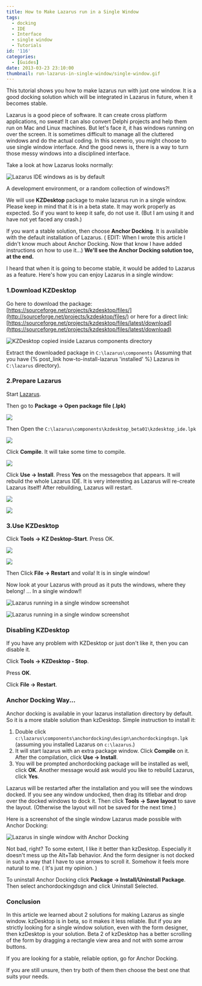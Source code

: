 ```yaml
---
title: How to Make Lazarus run in a Single Window
tags:
  - docking
  - IDE
  - Interface
  - single window
  - Tutorials
id: '116'
categories:
  - [Guides]
date: 2013-03-23 23:10:00
thumbnail: run-lazarus-in-single-window/single-window.gif
---
```


This tutorial shows you how to make lazarus run with just one window. It is a good docking solution which will be integrated in Lazarus in future, when it becomes stable.
<!-- more -->

Lazarus is a good piece of software. It can create cross platform applications, no sweat! It can also convert Delphi projects and help them run on Mac and Linux machines. But let's face it, it has windows running on over the screen. It is sometimes difficult to manage all the cluttered windows and do the actual coding. In this scenerio, you might choose to use single window interface. And the good news is, there is a way to turn those messy windows into a disciplined interface.

Take a look at how Lazarus looks normally:


![Lazarus IDE windows as is by default](run-lazarus-in-single-window/13.gif)


A development environment, or a random collection of windows?!

We will use **KZDesktop** package to make lazarus run in a single window. Please keep in mind that it is in a beta state. It may work properly as expected. So if you want to keep it safe, do not use it. (But I am using it and have not yet faced any crash.)

If you want a stable solution, then choose **Anchor Docking**. It is available with the default installation of Lazarus. ( EDIT: When I wrote this article I didn't know much about Anchor Docking. Now that know I have added instructions on how to use it...) **We'll see the Anchor Docking solution too, at the end.**

I heard that when it is going to become stable, it would be added to Lazarus as a feature. Here's how you can enjoy Lazarus in a single window:


### 1.Download KZDesktop

Go here to download the package:
[https://sourceforge.net/projects/kzdesktop/files/](http://sourceforge.net/projects/kzdesktop/files/)
or here for a direct link: [https://sourceforge.net/projects/kzdesktop/files/latest/download](https://sourceforge.net/projects/kzdesktop/files/latest/download)


![KZDesktop copied inside Lazarus components directory](run-lazarus-in-single-window/01.gif)


Extract the downloaded package in `C:\lazarus\components` (Assuming that you have {% post_link how-to-install-lazarus 'installed' %} Lazarus in `C:\lazarus` directory).


### 2.Prepare Lazarus

Start [Lazarus](https://lazarus-ide.org).

Then go to **Package -> Open package file (.lpk)**


![](run-lazarus-in-single-window/02.gif)


Then Open the `C:\lazarus\components\kzdesktop_beta01\kzdesktop_ide.lpk`


![](run-lazarus-in-single-window/03.gif)


Click **Compile**. It will take some time to compile.


![](run-lazarus-in-single-window/04.gif)


Click **Use -> Install**. Press **Yes** on the messagebox that appears. It will rebuild the whole Lazarus IDE. It is very interesting as Lazarus will re-create Lazarus itself! After rebuilding, Lazarus will restart.


![](run-lazarus-in-single-window/05.gif)


![](run-lazarus-in-single-window/06.gif)



### 3.Use KZDesktop

Click **Tools -> KZ Desktop-Start**. Press OK.


![](run-lazarus-in-single-window/07.gif)


![](run-lazarus-in-single-window/08.gif)


Then Click **File -> Restart** and voila! It is in single window!

Now look at your Lazarus with proud as it puts the windows, where they belong! ... In a single window!!


![Lazarus running in a single window screenshot](run-lazarus-in-single-window/09.gif "Lazarus running in a single window screenshot")


![Lazarus running in a single window screenshot](run-lazarus-in-single-window/Lazar.gif "Lazarus running in a single window screenshot")


### Disabling KZDesktop

If you have any problem with KZDesktop or just don't like it, then you can disable it.

Click **Tools -> KZDesktop - Stop**.

Press **OK**.

Click **File -> Restart**.


### Anchor Docking Way...

Anchor docking is available in your lazarus installation directory by default. So it is a more stable solution than kzDesktop. Simple instruction to install it:

1. Double click `c:\lazarus\components\anchordocking\design\anchordockingdsgn.lpk` (assuming you installed Lazarus on `c:\lazarus`.)
2. It will start lazarus with an extra package window. Click **Compile** on it. After the compilation, click **Use -> Install**.
3. You will be prompted anchordocking package will be installed as well, click **OK**. Another message would ask would you like to rebuild Lazarus, click **Yes**.

Lazarus will be restarted after the installation and you will see the windows docked. If you see any window undocked, then drag its titlebar and drop over the docked windows to dock it. Then click **Tools -> Save layout** to save the layout. (Otherwise the layout will not be saved for the next time.)

Here is a screenshot of the single window Lazarus made possible with Anchor Docking:


![Lazarus in single window with Anchor Docking](run-lazarus-in-single-window/lazarus.gif)


Not bad, right? To some extent, I like it better than kzDesktop. Especially it doesn't mess up the Alt+Tab behavior. And the form designer is not docked in such a way that I have to use arrows to scroll it. Somehow it feels more natural to me. ( It's just my opinion. )


To uninstall Anchor Docking click **Package -> Install/Uninstall Package**. Then select anchordockingdsgn and click Uninstall Selected.


### Conclusion

In this article we learned about 2 solutions for making Lazarus as single window. kzDesktop is in beta, so it makes it less reliable. But if you are strictly looking for a single window solution, even with the form designer, then kzDesktop is your solution. Beta 2 of kzDesktop has a better scrolling of the form by dragging a rectangle view area and not with some arrow buttons.

If you are looking for a stable, reliable option, go for Anchor Docking.

If you are still unsure, then try both of them then choose the best one that suits your needs.
